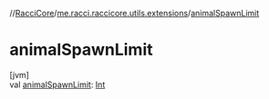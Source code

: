 //[RacciCore](../../index.md)/[me.racci.raccicore.utils.extensions](index.md)/[animalSpawnLimit](animal-spawn-limit.md)

# animalSpawnLimit

[jvm]\
val [animalSpawnLimit](animal-spawn-limit.md): [Int](https://kotlinlang.org/api/latest/jvm/stdlib/kotlin/-int/index.html)
